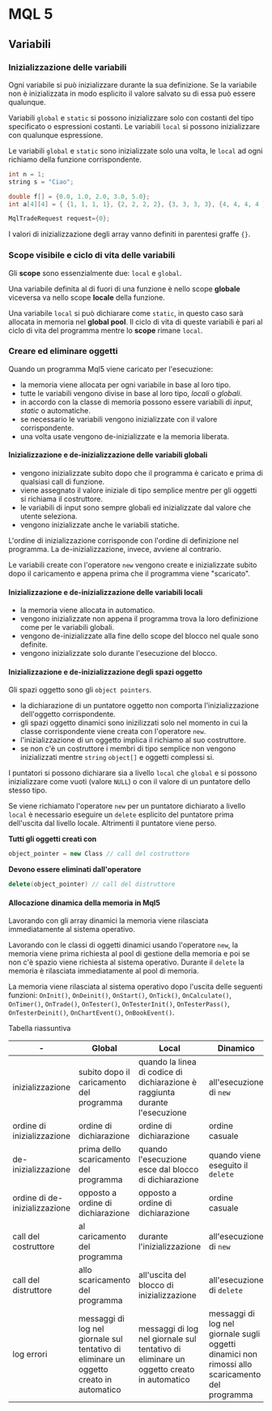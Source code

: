 # MQL 5

## Variabili

### Inizializzazione delle variabili

Ogni variabile si può inizializzare durante la sua definizione. Se la variabile non è inizializzata in modo esplicito il valore salvato su di essa può essere qualunque.

Variabili `global` e `static` si possono inizializzare solo con costanti del tipo specificato o espressioni costanti. Le variabili `local` si possono inizializzare con qualunque espressione.

Le variabili `global` e `static` sono inizializzate solo una volta, le `local` ad ogni richiamo della funzione corrispondente.

```C++
int n = 1;
string s = "Ciao";

double f[] = {0.0, 1.0, 2.0, 3.0, 5.0};
int a[4][4] = { {1, 1, 1, 1}, {2, 2, 2, 2}, {3, 3, 3, 3}, {4, 4, 4, 4 } };

MqlTradeRequest request={0};
```

I valori di inizializzazione degli array vanno definiti in parentesi graffe `{}`.

### Scope visibile e ciclo di vita delle variabili

Gli **scope** sono essenzialmente due: `local` e `global`.

Una variabile definita al di fuori di una funzione è nello scope **globale** viceversa va nello scope **locale** della funzione.

Una variabile `local` si può dichiarare come `static`, in questo caso sarà allocata in memoria nel **global pool**. Il ciclo di vita di queste variabili è pari al ciclo di vita del programma mentre lo **scope** rimane `local`.

### Creare ed eliminare oggetti

Quando un programma Mql5 viene caricato per l'esecuzione:

* la memoria viene allocata per ogni variabile in base al loro tipo.
* tutte le variabili vengono divise in base al loro tipo, *locali* o *globali*.
* in accordo con la classe di memoria possono essere variabili di *input*, *static* o automatiche.
* se necessario le variabili vengono inizializzate con il valore corrispondente.
* una volta usate vengono de-inizializzate e la memoria liberata.

#### Inizializzazione e de-inizializzazione delle variabili globali

* vengono inizializzate subito dopo che il programma è caricato e prima di qualsiasi call di funzione.
* viene assegnato il valore iniziale di tipo semplice mentre per gli oggetti si richiama il costruttore.
* le variabili di input sono sempre globali ed inizializzate dal valore che utente seleziona.
* vengono inizializzate anche le variabili statiche.

L'ordine di inizializzazione corrisponde con l'ordine di definizione nel programma. La de-inizializzazione, invece, avviene al contrario.

Le variabili create con l'operatore `new` vengono create e inizializzate subito dopo il caricamento e appena prima che il programma viene "scaricato".

#### Inizializzazione e de-inizializzazione delle variabili locali

* la memoria viene allocata in automatico.
* vengono inizializzate non appena il programma trova la loro definizione come per le variabili globali.
* vengono de-inizializzate alla fine dello scope del blocco nel quale sono definite.
* vengono inizializzate solo durante l'esecuzione del blocco.

#### Inizializzazione e de-inizializzazione degli spazi oggetto

Gli spazi oggetto sono gli `object pointers`.

* la dichiarazione di un puntatore oggetto non comporta l'inizializzazione dell'oggetto corrispondente.
* gli spazi oggetto dinamici sono inizilizzati solo nel momento in cui la classe corrispondente viene creata con l'operatore `new`.
* l'inizializzazione di un oggetto implica il richiamo al suo costruttore.
* se non c'è un costruttore i membri di tipo semplice non vengono inizializzati mentre `string` `object[]` e oggetti complessi si.

I puntatori si possono dichiarare sia a livello `local` che `global` e si possono inizializzare come vuoti (valore `NULL`) o con il valore di un puntatore dello stesso tipo.

Se viene richiamato l'operatore `new` per un puntatore dichiarato a livello `local` è necessario eseguire un `delete` esplicito del puntatore prima dell'uscita dal livello locale. Altrimenti il puntatore viene perso.

**Tutti gli oggetti creati con**

```C++
object_pointer = new Class // call del costruttore
```

**Devono essere eliminati dall'operatore**

```C++
delete(object_pointer) // call del distruttore
```

#### Allocazione dinamica della memoria in Mql5

Lavorando con gli array dinamici la memoria viene rilasciata immediatamente al sistema operativo.

Lavorando con le classi di oggetti dinamici usando l'operatore `new`, la memoria viene prima richiesta al pool di gestione della memoria e poi se non c'è spazio viene richiesta al sistema operativo. Durante il `delete` la memoria è rilasciata immediatamente al pool di memoria.

La memoria viene rilasciata al sistema operativo dopo l'uscita delle seguenti funzioni: `OnInit()`, `OnDeinit()`, `OnStart()`, `OnTick()`, `OnCalculate()`,
`OnTimer()`, `OnTrade()`, `OnTester()`, `OnTesterInit()`, `OnTesterPass()`, `OnTesterDeinit()`, `OnChartEvent()`, `OnBookEvent()`.

Tabella riassuntiva

| - | Global | Local | Dinamico |
| - | - | - | - |
| inizializzazione | subito dopo il caricamento del programma | quando la linea di codice di dichiarazione è raggiunta durante l'esecuzione | all'esecuzione di `new` |
| ordine di inizializzazione | ordine di dichiarazione | ordine di dichiarazione | ordine casuale |
| de-inizializzazione | prima dello scaricamento del programma | quando l'esecuzione esce dal blocco di dichiarazione | quando viene eseguito il `delete` |
| ordine di de-inizializzazione | opposto a ordine di dichiarazione | opposto a ordine di dichiarazione | ordine casuale |
| call del costruttore | al caricamento del programma | durante l'inizializzazione | all'esecuzione di `new` |
| call del distruttore | allo scaricamento del programma | all'uscita del blocco di inizializzazione | all'esecuzione di `delete` |
| log errori | messaggi di log nel giornale sul tentativo di eliminare un oggetto creato in automatico | messaggi di log nel giornale sul tentativo di eliminare un oggetto creato in automatico | messaggi di log nel giornale sugli oggetti dinamici non rimossi allo scaricamento del programma |

